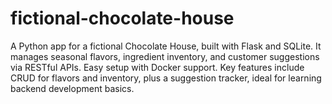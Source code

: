 # fictional-chocolate-house
A Python app for a fictional Chocolate House, built with Flask and SQLite. It manages seasonal flavors, ingredient inventory, and customer suggestions via RESTful APIs. Easy setup with Docker support. Key features include CRUD for flavors and inventory, plus a suggestion tracker, ideal for learning backend development basics.
